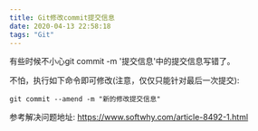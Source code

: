 ```yaml
---
title: Git修改commit提交信息
date: 2020-04-13 22:58:18
tags: "Git"
---
```


有些时候不小心git commit -m '提交信息'中的提交信息写错了。
<!--more-->
不怕，执行如下命令即可修改(注意，仅仅只能针对最后一次提交):
```
git commit --amend -m "新的修改提交信息"

```

参考解决问题地址:
https://www.softwhy.com/article-8492-1.html